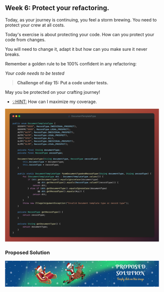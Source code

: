 ## Week 6: Protect your refactoring.

Today, as your journey is continuing, you feel a storm brewing.
You need to protect your crew at all costs.

Today's exercise is about protecting your code.
How can you protect your code from changes.

You will need to change it, adapt it but how can you make sure it
never breaks.

Remember a golden rule to be 100% confident in any refactoring:

_Your code needs to be tested_

> **Challenge of day 15: Put a code under tests.**

May you be protected on your crafting journey!

- <u>💡HINT:</u> How can I maximize my coverage.

![snippet of the day](snippet.png)

### Proposed Solution
[![Proposed Solution Guide](../../img/proposed-solution.png)](solution/step-by-step.md)